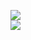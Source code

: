 [![](https://img.shields.io/badge/Made%20With-Github%20Spray-lightgrey.svg?style=for-the-badge&logo=github)](https://github.com/Annihil/github-spray#5983)  
[![](https://i.imgur.com/2DrTn0Z.gif)](https://github.com/Annihil/github-spray)